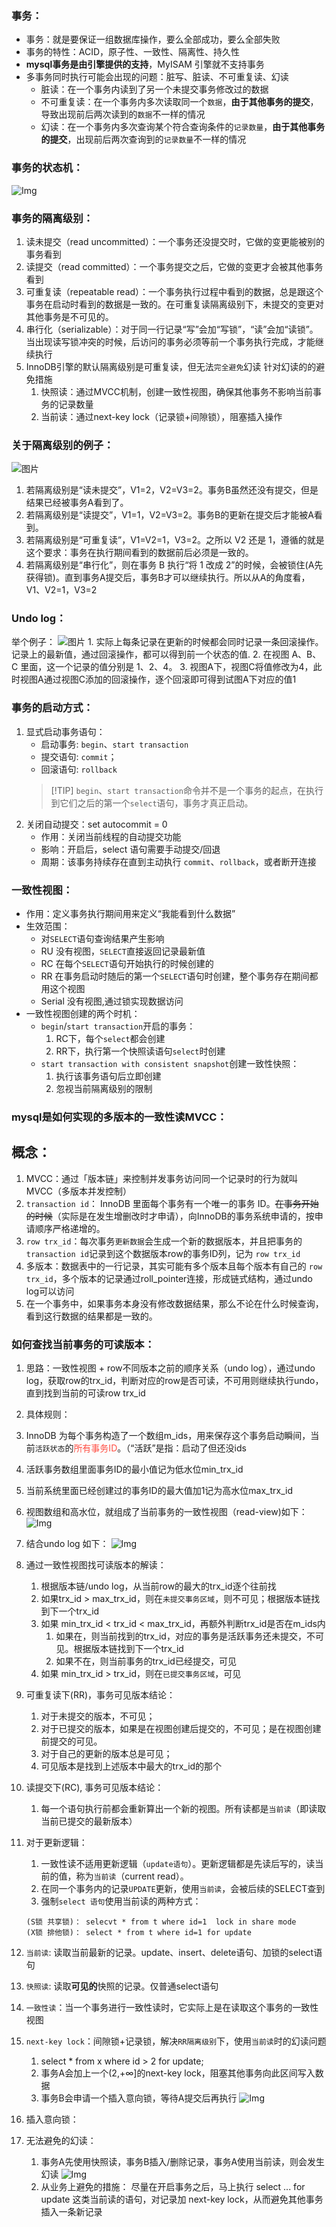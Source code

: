 ### 事务：
* 事务：就是要保证一组数据库操作，要么全部成功，要么全部失败
* 事务的特性：ACID，原子性、一致性、隔离性、持久性
* **mysql事务是由引擎提供的支持**，MyISAM 引擎就不支持事务
* 多事务同时执行可能会出现的问题：脏写、脏读、不可重复读、幻读
    * 脏读：在一个事务内读到了另一个未提交事务修改过的数据
    * 不可重复读：在一个事务内多次读取同一个`数据`，**由于其他事务的提交**，导致出现前后两次读到的`数据`不一样的情况
    * 幻读：在一个事务内多次查询某个符合查询条件的`记录数量`，**由于其他事务的提交**，出现前后两次查询到的`记录数量`不一样的情况

### 事务的状态机：
![Img](https://raw.staticdn.net/Navyum/imgbed/pic/IMG/0731afc4e43cad83d232b2288fc7f617.png)

### 事务的隔离级别：
1. 读未提交（read uncommitted）：一个事务还没提交时，它做的变更能被别的事务看到
2. 读提交（read committed）：一个事务提交之后，它做的变更才会被其他事务看到
3. 可重复读（repeatable read）：一个事务执行过程中看到的数据，总是跟这个事务在启动时看到的数据是一致的。在可重复读隔离级别下，未提交的变更对其他事务是不可见的。
4. 串行化（serializable）：对于同一行记录“写”会加“写锁”，“读”会加“读锁”。当出现读写锁冲突的时候，后访问的事务必须等前一个事务执行完成，才能继续执行
5. InnoDB引擎的默认隔离级别是可重复读，但无法`完全避免`幻读
    针对幻读的的避免措施
    1. 快照读：通过MVCC机制，创建一致性视图，确保其他事务不影响当前事务的记录数量
    2. 当前读：通过next-key lock（记录锁+间隙锁），阻塞插入操作

### 关于隔离级别的例子：
![图片](https://raw.staticdn.net/Navyum/imgbed/pic/IMG/e6ecdc4a33cca95933dd3c9297c3d922.png)
1. 若隔离级别是“读未提交”，V1=2，V2=V3=2。事务B虽然还没有提交，但是结果已经被事务A看到了。
2. 若隔离级别是“读提交”，V1=1，V2=V3=2。事务B的更新在提交后才能被A看到。
3. 若隔离级别是“可重复读”，V1=V2=1，V3=2。之所以 V2 还是 1，遵循的就是这个要求：事务在执行期间看到的数据前后必须是一致的。
4. 若隔离级别是“串行化”，则在事务 B 执行“将 1 改成 2”的时候，会被锁住(A先获得锁)。直到事务A提交后，事务B才可以继续执行。所以从A的角度看， V1、V2=1，V3=2

### Undo log：
举个例子：
![图片](https://raw.staticdn.net/Navyum/imgbed/pic/IMG/19ca945285325f47a4f18afff70a1172.png)
    1. 实际上每条记录在更新的时候都会同时记录一条回滚操作。记录上的最新值，通过回滚操作，都可以得到前一个状态的值.
    2. 在视图 A、B、C 里面，这一个记录的值分别是 1、2、4。
    3. 视图A下，视图C将值修改为4，此时视图A通过视图C添加的回滚操作，逐个回滚即可得到试图A下对应的值1

### 事务的启动方式：
1. 显式启动事务语句：
    - 启动事务: `begin`、`start transaction`
    - 提交语句: `commit`；
    - 回滚语句: `rollback`
    > [!TIP] `begin`、`start transaction`命令并不是一个事务的起点，在执行到它们之后的第一个`select`语句，事务才真正启动。
2. 关闭自动提交：set autocommit = 0
    - 作用：关闭当前线程的自动提交功能
    - 影响：开启后，select 语句需要手动提交/回退
    - 周期：该事务持续存在直到主动执行 `commit`、`rollback`，或者断开连接

### 一致性视图：
- 作用：定义事务执行期间用来定义“我能看到什么数据”
- 生效范围：
    * 对`SELECT`语句查询结果产生影响
    * RU 没有视图，`SELECT`直接返回记录最新值
    * RC 在每个`SELECT`语句开始执行的时候创建的
    * RR 在事务启动时随后的第一个`SELECT`语句时创建，整个事务存在期间都用这个视图
    * Serial 没有视图,通过锁实现数据访问
- 一致性视图创建的两个时机：
    * `begin`/`start transaction`开启的事务：
        1. RC下，每个`select`都会创建
        2. RR下，执行第一个快照读语句`select`时创建
    * `start transaction with consistent snapshot`创建一致性快照：
        1. 执行该事务语句后立即创建
        2. 忽视当前隔离级别的限制

### mysql是如何实现的多版本的一致性读MVCC：
## 概念：
1. MVCC：通过「版本链」来控制并发事务访问同一个记录时的行为就叫 MVCC（多版本并发控制）
1. `transaction id`： InnoDB 里面每个事务有一个唯一的事务 ID。~~在事务开始的时候~~（实际是在发生增删改时才申请），向InnoDB的事务系统申请的，按申请顺序严格递增的。
2. `row trx_id`：每次事务`更新数据`会生成一个新的数据版本，并且把事务的 `transaction id`记录到这个数据版本row的事务ID列，记为 `row trx_id`
3. 多版本：数据表中的一行记录，其实可能有多个版本且每个版本有自己的 `row trx_id`，多个版本的记录通过roll_pointer连接，形成链式结构，通过undo log可以访问
4. 在一个事务中，如果事务本身没有修改数据结果，那么不论在什么时候查询，看到这行数据的结果都是一致的。


### 如何查找当前事务的可读版本：
1. 思路：一致性视图 + row不同版本之前的顺序关系（undo log），通过undo log，获取row的trx_id，判断对应的row是否可读，不可用则继续执行undo，直到找到当前的可读row trx_id
2. 具体规则：
3. InnoDB 为每个事务构造了一个数组m_ids，用来保存这个事务启动瞬间，当前`活跃状态`的<span style="color: rgb(255, 76, 65);">所有事务ID</span>。（“活跃”是指：启动了但还没ids
2. 活跃事务数组里面事务ID的最小值记为低水位min_trx_id
3. 当前系统里面已经创建过的事务ID的最大值加1记为高水位max_trx_id
4. 视图数组和高水位，就组成了当前事务的一致性视图（read-view)如下：
![Img](https://raw.staticdn.net/Navyum/imgbed/pic/IMG/3a41b1249a0dbf94211f925119fd9233.png)

5. 结合undo log 如下：
![Img](https://raw.staticdn.net/Navyum/imgbed/pic/IMG/e366827a5a711a60898c2c1fa7934661.png)

5. 通过一致性视图找可读版本的解读：
    1. 根据版本链/undo log，从当前row的最大的trx_id逐个往前找
    2. 如果trx_id > max_trx_id，则在`未提交事务区域`，则不可见；根据版本链找到下一个trx_id
    3. 如果 min_trx_id < trx_id < max_trx_id，再额外判断trx_id是否在m_ids内
        1. 如果在，则当前找到的trx_id，对应的事务是活跃事务还未提交，不可见。根据版本链找到下一个trx_id
        2. 如果不在，则当前事务的trx_id已经提交，可见
    4. 如果 min_trx_id > trx_id，则在`已提交事务区域`，可见

6. 可重复读下(RR)，事务可见版本结论：
    1. 对于未提交的版本，不可见；
    2. 对于已提交的版本，如果是在视图创建后提交的，不可见；是在视图创建前提交的可见。
    3. 对于自己的更新的版本总是可见；
    4. 可见版本是找到上述版本中最大的trx_id的那个
7. 读提交下(RC), 事务可见版本结论：
    1. 每一个语句执行前都会重新算出一个新的视图。所有读都是`当前读`（即读取当前已提交的最新版本）
8. 对于更新逻辑：
    1. 一致性读不适用更新逻辑（`update语句`）。更新逻辑都是先读后写的，读当前的值，称为`当前读`（current read）。
    2. 在同一个事务内的记录`UPDATE`更新，使用`当前读`，会被后续的SELECT查到
    3. 强制`select 语句`使用当前读的两种方式：
    ``` mysql
    (S锁 共享锁)： selecvt * from t where id=1  lock in share mode 
    (X锁 排他锁)： select * from t where id=1 for update
    ```

10. `当前读`: 读取当前最新的记录。update、insert、delete语句、加锁的select语句
11. `快照读`: 读取**可见的**快照的记录。仅普通select语句
12. `一致性读`：当一个事务进行一致性读时，它实际上是在读取这个事务的一致性视图
13. `next-key lock`：间隙锁+记录锁，解决`RR隔离级别`下，使用`当前读`时的幻读问题
    1. select * from x where id > 2 for update;
    2. 事务A会加上一个(2,+∞]的next-key lock，阻塞其他事务向此区间写入数据
    3. 事务B会申请一个插入意向锁，等待A提交后再执行
    ![Img](https://raw.staticdn.net/Navyum/imgbed/pic/IMG/2915add2219a64344c7c03b7ab465176.png)
14. 插入意向锁：
15. 无法避免的幻读：
    1. 事务A先使用快照读，事务B插入/删除记录，事务A使用当前读，则会发生幻读
    ![Img](https://raw.staticdn.net/Navyum/imgbed/pic/IMG/d3058b229ca766151727fc4d91b659ef.png)
    2. 从业务上避免的措施：
    尽量在开启事务之后，马上执行 select ... for update 这类当前读的语句，对记录加 next-key lock，从而避免其他事务插入一条新记录
